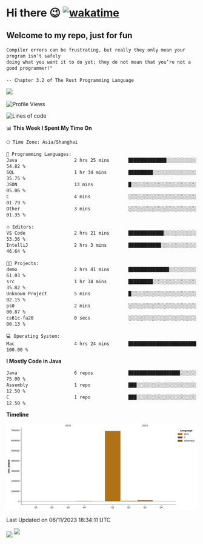 # Hi there 😉 [![wakatime](https://wakatime.com/badge/user/b06f1799-d59e-4d93-be43-644d6ec7f0fc.svg)](https://wakatime.com/@b06f1799-d59e-4d93-be43-644d6ec7f0fc)
## Welcome to my repo, just for fun
```
Compiler errors can be frustrating, but really they only mean your program isn’t safely 
doing what you want it to do yet; they do not mean that you’re not a good programmer!"
    
-- Chapter 3.2 of The Rust Programming Language 
```

![](https://github-readme-stats.vercel.app/api/wakatime?username=蓝海&api_domain=wakapi.dev&bg_color=1A202C&title_color=2F855A&icon_color=2F855A&text_color=ffffff&custom_title=Wakapi%20Week%20Stats&layout=compact)
<!--START_SECTION:waka-->
![Profile Views](http://img.shields.io/badge/Profile%20Views-0-blue)

![Lines of code](https://img.shields.io/badge/From%20Hello%20World%20I%27ve%20Written-705.2%20thousand%20lines%20of%20code-blue)

📊 **This Week I Spent My Time On** 

```text
🕑︎ Time Zone: Asia/Shanghai

💬 Programming Languages: 
Java                     2 hrs 25 mins       ██████████████░░░░░░░░░░░   54.82 % 
SQL                      1 hr 34 mins        █████████░░░░░░░░░░░░░░░░   35.75 % 
JSON                     13 mins             █░░░░░░░░░░░░░░░░░░░░░░░░   05.06 % 
C                        4 mins              ░░░░░░░░░░░░░░░░░░░░░░░░░   01.79 % 
Other                    3 mins              ░░░░░░░░░░░░░░░░░░░░░░░░░   01.35 % 

🔥 Editors: 
VS Code                  2 hrs 21 mins       █████████████░░░░░░░░░░░░   53.36 % 
IntelliJ                 2 hrs 3 mins        ████████████░░░░░░░░░░░░░   46.64 % 

🐱‍💻 Projects: 
demo                     2 hrs 41 mins       ███████████████░░░░░░░░░░   61.03 % 
src                      1 hr 34 mins        █████████░░░░░░░░░░░░░░░░   35.82 % 
Unknown Project          5 mins              █░░░░░░░░░░░░░░░░░░░░░░░░   02.15 % 
ps0                      2 mins              ░░░░░░░░░░░░░░░░░░░░░░░░░   00.87 % 
cs61c-fa20               0 secs              ░░░░░░░░░░░░░░░░░░░░░░░░░   00.13 % 

💻 Operating System: 
Mac                      4 hrs 24 mins       █████████████████████████   100.00 % 
```

**I Mostly Code in Java** 

```text
Java                     6 repos             ███████████████████░░░░░░   75.00 % 
Assembly                 1 repo              ███░░░░░░░░░░░░░░░░░░░░░░   12.50 % 
C                        1 repo              ███░░░░░░░░░░░░░░░░░░░░░░   12.50 % 
```



**Timeline**

![Lines of Code chart](https://raw.githubusercontent.com/EnzoGuang/EnzoGuang/master/assets/bar_graph.png)


 Last Updated on 06/11/2023 18:34:11 UTC
<!--END_SECTION:waka--><img align="middle" src="https://github-readme-stats.vercel.app/api?username=EnzoGuang">
<img aligh="center" src="https://github-readme-stats.vercel.app/api/top-langs/?username=EnzoGuang&layout=compact">

